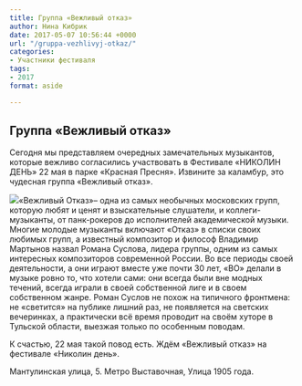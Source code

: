 ```yaml
---
title: Группа «Вежливый отказ»
author: Нина Кибрик
date: 2017-05-07 10:56:44 +0000
url: "/gruppa-vezhlivyj-otkaz/"
categories:
- Участники фестиваля
tags:
- 2017
format: aside

---
```

## Группа «Вежливый отказ»

Сегодня мы представляем очередных замечательных музыкантов, которые вежливо согласились участвовать в Фестивале «НИКОЛИН ДЕНЬ» 22 мая в парке «Красная Пресня». Извините за каламбур, это чудесная группа «Вежливый отказ».

![](/images/Nikolin-den-Vezhlivyj-Otkaz.jpg)«Вежливый Отказ»– одна из самых необычных московских групп, которую любят и ценят и взыскательные слушатели, и коллеги-музыканты, от панк-рокеров до исполнителей академической музыки. Многие молодые музыканты включают «Отказ» в списки своих любимых групп, а известный композитор и философ Владимир Мартынов назвал Романа Суслова, лидера группы, одним из самых интересных композиторов современной России. Во все периоды своей деятельности, а они играют вместе уже почти 30 лет, «ВО» делали в музыке ровно то, что хотели сами: они всегда были вне модных течений, всегда играли в своей собственной лиге и в своем собственном жанре. Роман Суслов не похож на типичного фронтмена: не «светится» на публике лишний раз, не появляется на светских вечеринках, а практически всё время проводит на своём хуторе в Тульской области, выезжая только по особенным поводам. 

К счастью, 22 мая такой повод есть. Ждём «Вежливый отказ» на фестивале «Николин день».

Мантулинская улица, 5. Метро Выставочная, Улица 1905 года.